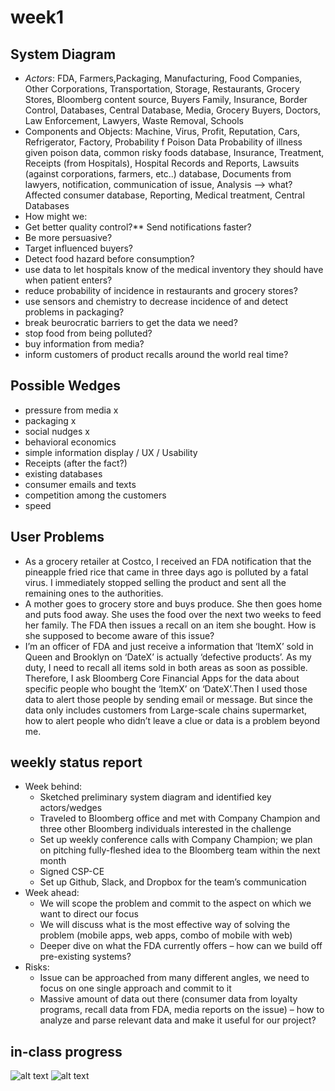 # week1

## System Diagram 
* *Actors*:
FDA, Farmers,Packaging, Manufacturing, Food Companies, Other Corporations, Transportation, Storage, Restaurants, Grocery Stores, Bloomberg content source, Buyers Family, Insurance, Border Control, Databases, Central Database, Media, Grocery Buyers, Doctors, Law Enforcement, Lawyers, Waste Removal, Schools
* Components and Objects: Machine, Virus, Profit, Reputation, Cars, Refrigerator, Factory, Probability f Poison Data
Probability of illness given poison data, common risky foods database, Insurance, Treatment, Receipts (from Hospitals), Hospital Records and Reports, Lawsuits (against corporations, farmers, etc..) database, Documents from lawyers, notification, communication of issue, Analysis --> what? Affected consumer database, Reporting, Medical treatment, Central Databases
* How might we:
 * Get better quality control?** Send notifications faster?
 * Be more persuasive?
 * Target influenced buyers?
 * Detect food hazard before consumption?
 * use data to let hospitals know of the medical inventory they should have when patient enters?
 * reduce probability of incidence in restaurants and grocery stores?
 * use sensors and chemistry to decrease incidence of and detect problems in packaging?
 * break beurocratic barriers to get the data we need?
 * stop food from being polluted?
 * buy information from media?
 * inform customers of product recalls around the world real time?

## Possible Wedges
* pressure from media x
* packaging x
* social nudges x
* behavioral economics
* simple information display / UX / Usability
* Receipts (after the fact?)
* existing databases 
* consumer emails and texts
* competition among the customers
* speed

## User Problems
* As a grocery retailer at Costco, I received an FDA notification that the pineapple fried rice  that came in three days ago is polluted by a fatal virus. I immediately stopped selling the product and sent all the remaining ones to the authorities. 
* A mother goes to grocery store and buys produce. She then goes home and puts food away. She uses the food over the next two weeks to feed her family. The FDA then issues a recall on an item she bought. How is she supposed to become aware of this issue?
* I’m an officer of FDA and just receive a information that ‘ItemX’ sold in Queen and Brooklyn on ‘DateX’ is actually ‘defective products’. As my duty, I need to recall all items sold in both areas as soon as possible. Therefore, I ask Bloomberg Core Financial Apps for the data about specific people who bought the ‘ItemX’ on ‘DateX’.Then I used those data to alert those people by sending email or message. But since the data only includes customers from Large-scale chains supermarket, how to alert people who didn’t leave a clue or data is a problem beyond me.


## weekly status report
* Week behind:
  * Sketched preliminary system diagram and identified key actors/wedges
  * Traveled to Bloomberg office and met with Company Champion and three other Bloomberg individuals interested in the challenge
  * Set up weekly conference calls with Company Champion; we plan on pitching fully-fleshed idea to the Bloomberg team within the next month
  * Signed CSP-CE
  * Set up Github, Slack, and Dropbox for the team’s communication           
* Week ahead:
  * We will scope the problem and commit to the aspect on which we want to direct our focus
  * We will discuss what is the most effective way of solving the problem (mobile apps, web apps, combo of mobile with web)
  * Deeper dive on what the FDA currently offers – how can we build off pre-existing systems?
* Risks:
  * Issue can be approached from many different angles, we need to focus on one single approach and commit to it
  * Massive amount of data out there (consumer data from loyalty programs, recall data from FDA, media reports on the issue) – how to analyze and parse relevant data and make it useful for our project?

## in-class progress
![alt text](https://github.com/MaxKaye/ctcornellrecall/blob/master/weeklyUpdate/week1/brainStormWeek1.jpg "brainStorm")
![alt text](https://github.com/MaxKaye/ctcornellrecall/blob/master/weeklyUpdate/week1/moreBrainStormWeek1.jpg "wedge")

